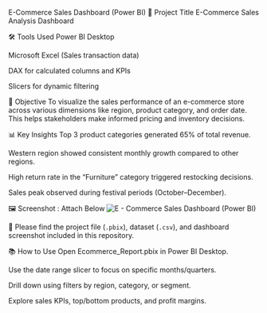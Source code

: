 E-Commerce Sales Dashboard (Power BI)
🧩 Project Title
E-Commerce Sales Analysis Dashboard

🛠 Tools Used
Power BI Desktop

Microsoft Excel (Sales transaction data)

DAX for calculated columns and KPIs

Slicers for dynamic filtering

🎯 Objective
To visualize the sales performance of an e-commerce store across various dimensions like region, product category, and order date. This helps stakeholders make informed pricing and inventory decisions.

📊 Key Insights
Top 3 product categories generated 65% of total revenue.

Western region showed consistent monthly growth compared to other regions.

High return rate in the “Furniture” category triggered restocking decisions.

Sales peak observed during festival periods (October–December).

🖼 Screenshot : Attach Below 
![E - Commerce Sales Dashboard (Power BI)](https://github.com/user-attachments/assets/76bcf4d6-18eb-450d-b03b-919f340de117)


📁 Please find the project file (`.pbix`), dataset (`.csv`), and dashboard screenshot included in this repository.


📚 How to Use
Open Ecommerce_Report.pbix in Power BI Desktop.

Use the date range slicer to focus on specific months/quarters.

Drill down using filters by region, category, or segment.

Explore sales KPIs, top/bottom products, and profit margins.

